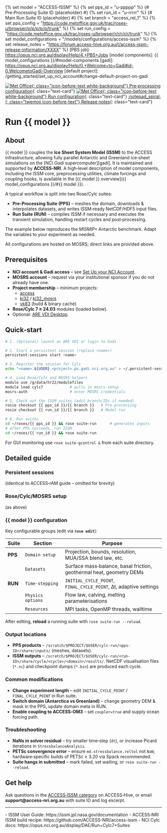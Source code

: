 {% set model = "ACCESS-ISSM" %}
{% set pps_id = "u-ppppp" %} {# Pre‑Processing Suite ID (placeholder) #}
{% set run_id = "u-rrrrr" %} {# Main Run Suite ID (placeholder) #}
{% set branch = "access_rel_1" %}
{% set pps_config = "https://code.metoffice.gov.uk/trac/roses-u/browser/p/p/p/p/p/trunk" %}
{% set run_config = "https://code.metoffice.gov.uk/trac/roses-u/browser/r/r/r/r/r/trunk" %}
{% set model_configurations = "/models/configurations/access-issm" %}
{% set release_notes = "https://forum.access-hive.org.au/t/access-issm-release-information/XXXX" %}
[PBS job]: https://opus.nci.org.au/display/Help/4.+PBS+Jobs
[model components]: {{ model_configurations }}/#model-components
[gadi]: https://opus.nci.org.au/display/Help/0.+Welcome+to+Gadi#id-0.WelcometoGadi-Overview
[default project]: /getting_started/set_up_nci_account#change-default-project-on-gadi

<div class="text-card-group" markdown>

[![Met Office](/assets/met_office_logo.png){: class="icon-before-text  white-background"} Pre‑processing configuration]({{pps_config}}){: class="text-card"}
[![Met Office](/assets/met_office_logo.png){: class="icon-before-text  white-background"} Run configuration]({{run_config}}){: class="text-card"}
[:notepad_spiral:{: class="twemoji icon-before-text"} Release notes]({{release_notes}}){: class="text-card"}
</div>

# Run {{ model }}

## About

{{ model }} couples the **Ice Sheet System Model (ISSM)** to the ACCESS infrastructure, allowing fully parallel Antarctic and Greenland ice‑sheet simulations on the [NCI _Gadi_ supercomputer][gadi].
It is maintained and supported by **ACCESS‑NRI**.
A high‑level description of model components, including the ISSM core, preprocessing utilities, climate forcings and coupling hooks, is available in the [{{ model }} overview]({{ model_configurations }}/#{{ model }}).

A typical workflow is split into two Rose/Cylc suites:

* **Pre‑Processing Suite (PPS)** – meshes the domain, downloads & interpolates datasets, and writes ISSM‐ready NetCDF/HDF5 input files.
* **Run Suite (RUN)** – compiles ISSM if necessary and executes the transient simulation, handling restart cycles and post‑processing.

The example below reproduces the *MISMIP+* Antarctic benchmark. Adapt the variables to your experiment as needed.

All configurations are hosted on MOSRS; direct links are provided above.

## Prerequisites

* **NCI account & Gadi access** – see [Set Up your NCI Account](/getting_started/set_up_nci_account).
* **MOSRS account** – request via your institutional sponsor if you do not already have one.
* **Project membership** – minimum projects:
  * [access](https://my.nci.org.au/mancini/project/access/join)
  * [ki32](https://my.nci.org.au/mancini/project/ki32/join) / [ki32_mosrs](https://my.nci.org.au/mancini/project/ki32_mosrs/join)
  * [vk83](https://my.nci.org.au/mancini/project/vk83/join) (build & binary cache)
* **Rose/Cylc 7 ≥ 24.03** modules (loaded below).
* Optional: [ARE VDI Desktop](/getting_started/are).

## Quick‑start

```bash
# 1. (Optional) launch an ARE VDI or login to Gadi

# 2. Start a persistent session (replace <name>)
persistent-sessions start <name>

# 3. Register the session for Cylc
echo "<name>.${USER}.<project>.ps.gadi.nci.org.au" > ~/.persistent-sessions/cylc-session

# 4. Load Rose/Cylc and MOSRS helpers
module use /g/data/hr22/modulefiles
module load cylc7            # pulls in mosrs-setup
mosrs-auth                   # enter MOSRS credentials

# 5. Check out the ISSM suites (edit branch/IDs if needed)
rosie checkout {{ pps_id }}/{{ branch }}   # Pre‑processing
rosie checkout {{ run_id }}/{{ branch }}   # Model run

# 6. Run suites
cd ~/roses/{{ pps_id }} && rose suite-run      # generates inputs
# after PPS succeeds, run ISSM
cd ~/roses/{{ run_id }} && rose suite-run
```

For GUI monitoring use `rose suite-gcontrol &` from each suite directory.

## Detailed guide

### Persistent sessions
(identical to ACCESS‑rAM guide – omitted for brevity)

### Rose/Cylc/MOSRS setup
(as above)

### {{ model }} configuration

Key configurable groups (edit via **`rose edit`**):

| Suite | Section | Purpose |
|-------|---------|---------|
| **PPS** | `Domain setup` | Projection, bounds, resolution, MUA/SSA blend law, etc. |
|         | `Datasets` | Surface mass‑balance, basal friction, geothermal heat, geometry DEMs |
| **RUN** | `Time‑stepping` | `INITIAL_CYCLE_POINT`, `FINAL_CYCLE_POINT`, ∆t, adaptive settings |
|         | `Physics options` | Flow law, calving, melting parameterisations |
|         | `Resources` | MPI tasks, OpenMP threads, walltime |

After editing, **reload** a running suite with `rose suite-run --reload`.

### Output locations

* **PPS products** – `/scratch/$PROJECT/$USER/cylc-run/<pps-ID>/share/inputs/` (meshes, datasets).
* **ISSM outputs** – `/scratch/$PROJECT/$USER/cylc-run/<run-ID>/share/cycle/<cycle>/<domain>/results/`.
  NetCDF visualisation files (`*.nc`) and checkpoint dumps (`*.bin`) are produced each cycle.

### Common modifications

* **Change experiment length** – edit `INITIAL_CYCLE_POINT` / `FINAL_CYCLE_POINT` in Run suite.
* **Switch domain (Antarctica vs Greenland)** – change geometry DEM & mask in the PPS, update domain meta in RUN.
* **Enable coupling to ACCESS‑OM3** – set `coupler=true` and supply ocean forcing path.

### Troubleshooting

* **NaNs in solver residual** – try smaller time‑step (`dt`), or increase Picard iterations in `StressbalanceAnalysis`.
* **PETSc convergence error** – ensure `md.stressbalance.reltol` not `NaN`; hardware‑specific builds of PETSc ≥ 3.20 via Spack recommended.
* **Suite hangs in submitted** – mark failed, set waiting, or `rose suite-run --reload`.

## Get help

Ask questions in the [ACCESS‑ISSM category](https://forum.access-hive.org.au/c/cryosphere/access-issm/???) on ACCESS‑Hive, or email **support@access‑nri.org.au** with suite ID and log excerpt.

---

<custom-references>
- ISSM User Guide: https://issm.jpl.nasa.gov/documentation
- ACCESS‑NRI ISSM build recipe: https://github.com/ACCESS-NRI/access-issm
- NCI Cylc docs: https://opus.nci.org.au/display/DAE/Run+Cylc7+Suites
</custom-references>